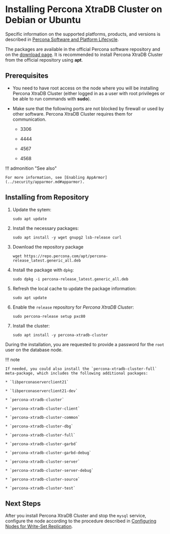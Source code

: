 # Installing Percona XtraDB Cluster on Debian or Ubuntu

Specific information on the supported platforms, products, and versions
is described in [Percona Software and Platform Lifecycle](https://www.percona.com/services/policies/percona-software-platform-lifecycle#mysql).

The packages are available in the official Percona software repository
and on the [download page](https://www.percona.com/downloads/Percona-XtraDB-Cluster-80/LATEST/).
It is recommended to install Percona XtraDB Cluster from the official repository
using **apt**.

## Prerequisites

* You need to have root access on the node where you will be installing Percona XtraDB Cluster (either logged in as a user with root privileges or be able to run commands with **sudo**).

* Make sure that the following ports are not blocked by firewall or used by other software. Percona XtraDB Cluster requires them for communication.

    * 3306


    * 4444


    * 4567


    * 4568

!!! admonition "See also"

    For more information, see [Enabling AppArmor](../security/apparmor.md#apparmor).

## Installing from Repository


1. Update the sytem:

    ```shell
    sudo apt update
    ```

2. Install the necessary packages:

    ```shell
    sudo apt install -y wget gnupg2 lsb-release curl
    ```

3. Download the repository package

    ```shell
    wget https://repo.percona.com/apt/percona-release_latest.generic_all.deb
    ```

4. Install the package with `dpkg`:

    ```shell
    sudo dpkg -i percona-release_latest.generic_all.deb
    ```

5. Refresh the local cache to update the package information:

    ```shell
    sudo apt update
    ```

6. Enable the `release` repository for *Percona XtraDB Cluster*:

    ```shell
    sudo percona-release setup pxc80
    ```

7. Install the cluster:

    ```shell
    sudo apt install -y percona-xtradb-cluster
    ```

During the installation, you are requested to provide a password for the `root` user on the database node.

!!! note

    If needed, you could also install the `percona-xtradb-cluster-full` meta-package, which includes the following additional packages:

    * `libperconaserverclient21`

    * `libperconaserverclient21-dev`

    * `percona-xtradb-cluster`

    * `percona-xtradb-cluster-client`

    * `percona-xtradb-cluster-common`

    * `percona-xtradb-cluster-dbg`

    * `percona-xtradb-cluster-full`

    * `percona-xtradb-cluster-garbd`

    * `percona-xtradb-cluster-garbd-debug`

    * `percona-xtradb-cluster-server`

    * `percona-xtradb-cluster-server-debug`

    * `percona-xtradb-cluster-source`

    * `percona-xtradb-cluster-test`


## Next Steps

After you install Percona XtraDB Cluster and stop the `mysql` service,
configure the node according to the procedure described in [Configuring Nodes for Write-Set Replication](../configure.md#configure).
